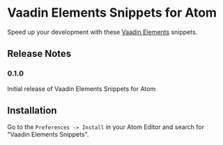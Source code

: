 # Vaadin Elements Snippets for Atom

Speed up your development with these [Vaadin Elements](https://vaadin.com/elements) snippets.

## Release Notes

### 0.1.0

Initial release of Vaadin Elements Snippets for Atom

## Installation

Go to the `Preferences -> Install` in your Atom Editor and search for "Vaadin Elements Snippets".

